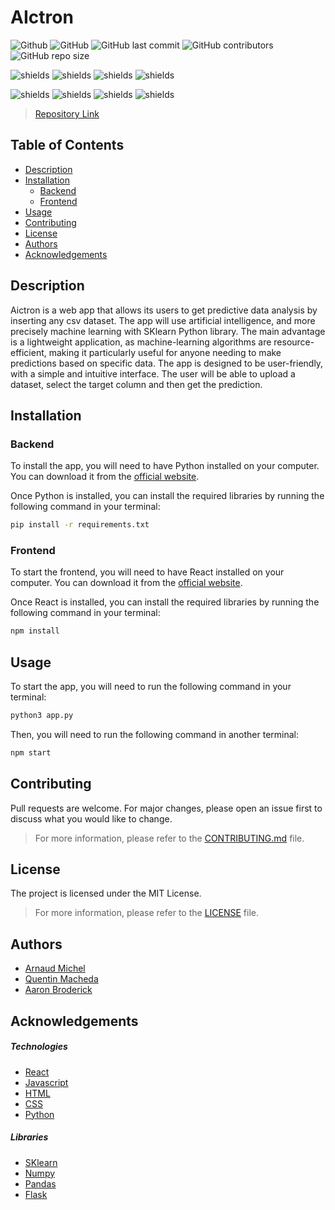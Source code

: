 # AIctron
![Github](https://img.shields.io/badge/GitHub-100000?style=for-the-badge&logo=github&logoColor=white)
![GitHub](https://img.shields.io/github/license/Group-3-Charlie/AIctron?style=for-the-badge)
![GitHub last commit](https://img.shields.io/github/issues/Group-3-Charlie/AIctron?style=for-the-badge)
![GitHub contributors](https://img.shields.io/github/contributors/Group-3-Charlie/AIctron?style=for-the-badge)
![GitHub repo size](https://img.shields.io/github/repo-size/Group-3-Charlie/AIctron?style=for-the-badge)


![shields](https://img.shields.io/badge/Python-3776AB?style=for-the-badge&logo=python&logoColor=white)
![shields](https://img.shields.io/badge/React-61DAFB?style=for-the-badge&logo=react&logoColor=white)
![shields](https://img.shields.io/badge/HTML5-E34F26?style=for-the-badge&logo=html5&logoColor=white)
![shields](https://img.shields.io/badge/CSS3-1572B6?style=for-the-badge&logo=css3&logoColor=white)

![shields](https://img.shields.io/badge/Scikit_Learn-F7931E?style=for-the-badge&logo=scikit-learn&logoColor=white)
![shields](https://img.shields.io/badge/Numpy-013243?style=for-the-badge&logo=numpy&logoColor=white)
![shields](https://img.shields.io/badge/Pandas-150458?style=for-the-badge&logo=pandas&logoColor=white)
![shields](https://img.shields.io/badge/Flask-000000?style=for-the-badge&logo=flask&logoColor=white)

> [Repository Link](https://github.com/Group-3-Charlie/AIctron)

## Table of Contents
- [Description](#description)
- [Installation](#installation)
  - [Backend](#backend)
  - [Frontend](#frontend)
- [Usage](#usage)
- [Contributing](#contributing)
- [License](#license)
- [Authors](#authors)
- [Acknowledgements](#acknowledgements)
  

## Description
Aictron is a web app that allows its users to get predictive data analysis by inserting any csv dataset. 
The app will use artificial intelligence, and more precisely machine learning with SKlearn Python library. 
The main advantage is a lightweight application, as machine-learning algorithms are resource-efficient, making it particularly useful for anyone needing to make predictions based on specific data. 
The app is designed to be user-friendly, with a simple and intuitive interface. 
The user will be able to upload a dataset, select the target column and then get the prediction.


## Installation

### Backend
To install the app, you will need to have Python installed on your computer. You can download it from the [official website](https://www.python.org/downloads/).

Once Python is installed, you can install the required libraries by running the following command in your terminal:

```bash
pip install -r requirements.txt
```

### Frontend
To start the frontend, you will need to have React installed on your computer. You can download it from the [official website](https://reactjs.org/).

Once React is installed, you can install the required libraries by running the following command in your terminal:

```bash
npm install
```


## Usage

To start the app, you will need to run the following command in your terminal:

```bash
python3 app.py
```

Then, you will need to run the following command in another terminal:

```bash
npm start
```


## Contributing

Pull requests are welcome. For major changes, please open an issue first to discuss what you would like to change.
>For more information, please refer to the [CONTRIBUTING.md](CONTRIBUTING.md) file.


## License

The project is licensed under the MIT License. 
>For more information, please refer to the [LICENSE](LICENSE) file.


## Authors

- [Arnaud Michel](https://github.com/MrArnaudMichel)
- [Quentin Macheda](https://github.com/quentinmacheda)
- [Aaron Broderick]()


## Acknowledgements

##### Technologies
- [React](https://reactjs.org/)
- [Javascript](https://www.javascript.com/)
- [HTML](https://html.com/)
- [CSS](https://www.w3.org/Style/CSS/Overview.en.html)
- [Python](https://www.python.org/)

##### Libraries
- [SKlearn](https://scikit-learn.org/stable/)
- [Numpy](https://numpy.org/)
- [Pandas](https://pandas.pydata.org/)
- [Flask](https://flask.palletsprojects.com/en/2.0.x/)
